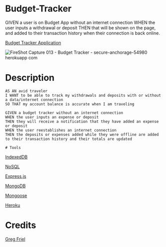 # Budget-Tracker

GIVEN a user is on Budget App without an internet connection
WHEN the user inputs a withdrawal or deposit
THEN that will be shown on the page, and added to their transaction history when their connection is back online.

[Budget Tracker Application](https://secure-anchorage-54980.herokuapp.com/)

![FireShot Capture 013 - Budget Tracker - secure-anchorage-54980 herokuapp com](https://user-images.githubusercontent.com/87154134/134983888-9a49b17c-f409-4026-bb7f-cd5d787b4020.png)

# Description
    AS AN avid traveler
    I WANT to be able to track my withdrawals and deposits with or without a data/internet connection
    SO THAT my account balance is accurate when I am traveling 

    GIVEN a budget tracker without an internet connection
    WHEN the user inputs an expense or deposit
    THEN they will receive a notification that they have added an expense or deposit
    WHEN the user reestablishes an internet connection
    THEN the deposits or expenses added while they were offline are added to their transaction history and their totals are updated
    
    # Tools
[IndexedDB]()

[NoSQL]()

[Express.js]()

[MongoDB]()

[Mongoose]()

[Heroku]()

# Credits
[Greg Friel](https://github.com/Friel2021)
